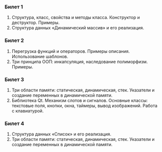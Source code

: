 ### Билет 1
1. Структура, класс, свойства и методы класса. Конструктор и деструктор. Примеры.
2. Структура данных «Динамический массив» и его реализация.

### Билет 2
1. Перегрузка функций и операторов. Примеры описания. Использование шаблонов.
2. Три принципа ООП: инкапсуляция, наследование полиморфизм. Примеры.

### Билет 3
1. Три области памяти: статическая, динамическая, стек. Указатели и создание переменных в динамической памяти.
2. Библиотека Qt. Механизм слотов и сигналов. Основные классы: текстовые поля, кнопки, окна, таймеры, вывод изображений. Работа с клавиатурой.

### Билет 4
1. Структура данных «Список» и его реализация.
2. Три области памяти: статическая, динамическая, стек. Указатели и создание переменных в динамической памяти.
